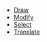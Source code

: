 - [Draw](/openlayers/interaction/draw/README.md)
- [Modify](/openlayers/interaction/modify/README.md)
- [Select](/openlayers/interaction/select/README.md)
- [Translate](/openlayers/interaction/translate/README.md)
